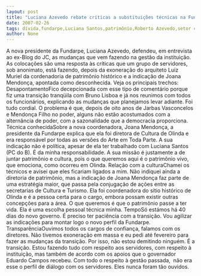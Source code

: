 ```yaml
---
layout: post
title: "Luciana Azevedo rebate críticas a substituições técnicas na Fundarpe e promete dar vida ao patrimônio cultural"
date: 2007-02-26
tags: dívida,fundarpe,Luciana Santos,patrimônio,Roberto Azevedo,setor cultural
author: None
---
```

A nova presidente da Fundarpe, Luciana Azevedo, defendeu, em entrevista ao ex-Blog do JC, as mudanças que vem fazendo na gestão da instituição. As colocações são uma resposta às críticas que um grupo de servidores, sob anonimato, está fazendo, depois da exoneração do arquiteto Luiz Muriel da cordenadoria de patrimônio histórico e a indicação de Joana Mendonça, apontada como desconhecida.
Veja os principais trechos:
DesapontamentoFico decepcionada com esse tipo de comentário porque fiz uma transição tranqüila com Bruno Lisboa e já nos reunimos com todos os funcionários, explicando as mudanças que planejamos levar adiante. Foi tudo cordial. O problema é que, depois de oito anos de Jarbas Vasconcelos e Mendonça Filho no poder, alguns não estão acostumados com a alternância de poder, com a sazonalidade que a democracia proporciona.
Técnica conhecidaSobre a nova coordenadora, Joana Mendonça, a presidente da Fundarpe explica que ela foi diretora de Cultura de Olinda e era responsável por todas as versões do Arte em Toda Parte. A sua indicação não é política, apesar de ela ter trabalhado com Luciana Santos (PC do B). É da minha responsabilidade. A sua missão é justamente a de juntar patrimônio e cultura, pois o que queremos aqui é o patrimônio vivo, que emociona, como ocorreu em Olinda.
Relação com a culturaChamei os técnicos e avisei que eles ficariam ligados a mim. Não indiquei ainda a diretoria de patrimônio, mas a indicação de Joana Mendonça faz parte de uma estratégia maior, que passa pela conjugação de ações entre as secretarias de Cultura e Turismo. Ela foi coordenadora do sítio histórico de Olinda e é a pessoa certa para o cargo, embora possam existir outras concepções para a área. O que queremos é que o patrimônio passe a ter vida. Ela é uma escolha pessoal técnica minha.
TempoSó estámos há 40 dias do novo governo. É preciso ter paciência com a transição. Vou agilizar as indicações para montar logo o novo perfil da Fundarpe.
TransparênciaOuvimos todos os cargos de confiança, falamos com os diretores. Não tivemos exoneração em massa e eu pedi até fevereiro para fazer as mudanças da transição. Por isso, não estou demitindo ninguém. É a transição. Estou fazendo tudo com respeito aos servidores, com respeito à instituição, mas também de acordo com os apoios que o governador Eduardo Campos recebeu. Com todo o respeito à gestão passada,&nbsp; não era esse o perfil de diálogo com os servidores. Eles nunca foram tão ouvidos. 